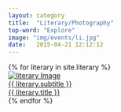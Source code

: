 ```yaml
---
layout: category
title:  "Literary/Photography"
top-word: "Explore"
image: "img/events/li.jpg"
date:   2015-04-21 12:12:12
---
```


<section class="no-padding" id="portfolio">
    <div class="container-fluid">
        <div class="row no-gutter">
            {% for literary in site.literary %}
                <div class="col-lg-4 col-sm-6">
                    <a href="{{ literary.url }}" class="portfolio-box">
                        <img src="{{ literary.image }}" class="img-responsive" alt="literary Image">
                        <div class="portfolio-box-caption">
                            <div class="portfolio-box-caption-content">
                                <div class="project-category text-faded">
                                    {{ literary.subtitle }}
                                </div>
                                <div class="project-name">
                                    {{ literary.title }}
                                </div>
                            </div>
                        </div>
                    </a>
                </div>
            {% endfor %}
        </div>
    </div>
</section>